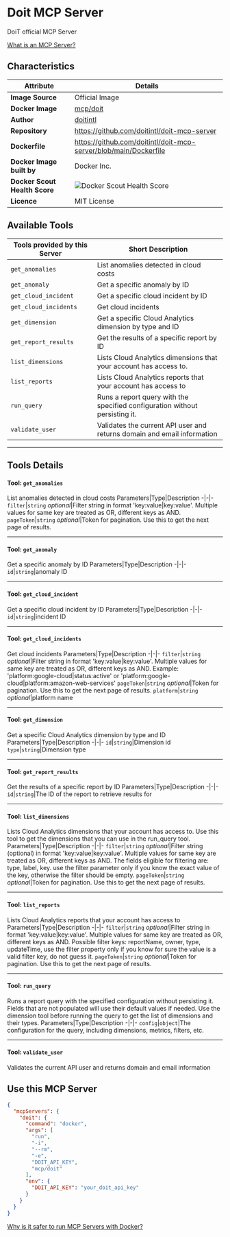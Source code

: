 # Doit MCP Server

DoiT official MCP Server

[What is an MCP Server?](https://www.anthropic.com/news/model-context-protocol)

## Characteristics
Attribute|Details|
|-|-|
**Image Source**|Official Image
**Docker Image**|[mcp/doit](https://hub.docker.com/repository/docker/mcp/doit)
**Author**|[doitintl](https://github.com/doitintl)
**Repository**|https://github.com/doitintl/doit-mcp-server
**Dockerfile**|https://github.com/doitintl/doit-mcp-server/blob/main/Dockerfile
**Docker Image built by**|Docker Inc.
**Docker Scout Health Score**| ![Docker Scout Health Score](https://api.scout.docker.com/v1/policy/insights/org-image-score/badge/mcp/doit)
**Licence**|MIT License

## Available Tools
Tools provided by this Server|Short Description
-|-
`get_anomalies`|List anomalies detected in cloud costs|
`get_anomaly`|Get a specific anomaly by ID|
`get_cloud_incident`|Get a specific cloud incident by ID|
`get_cloud_incidents`|Get cloud incidents|
`get_dimension`|Get a specific Cloud Analytics dimension by type and ID|
`get_report_results`|Get the results of a specific report by ID|
`list_dimensions`|Lists Cloud Analytics dimensions that your account has access to.|
`list_reports`|Lists Cloud Analytics reports that your account has access to|
`run_query`|Runs a report query with the specified configuration without persisting it.|
`validate_user`|Validates the current API user and returns domain and email information|

---
## Tools Details

#### Tool: **`get_anomalies`**
List anomalies detected in cloud costs
Parameters|Type|Description
-|-|-
`filter`|`string` *optional*|Filter string in format 'key:value|key:value'. Multiple values for same key are treated as OR, different keys as AND.
`pageToken`|`string` *optional*|Token for pagination. Use this to get the next page of results.

---
#### Tool: **`get_anomaly`**
Get a specific anomaly by ID
Parameters|Type|Description
-|-|-
`id`|`string`|anomaly ID

---
#### Tool: **`get_cloud_incident`**
Get a specific cloud incident by ID
Parameters|Type|Description
-|-|-
`id`|`string`|incident ID

---
#### Tool: **`get_cloud_incidents`**
Get cloud incidents
Parameters|Type|Description
-|-|-
`filter`|`string` *optional*|Filter string in format 'key:value|key:value'. Multiple values for same key are treated as OR, different keys as AND. Example: 'platform:google-cloud|status:active' or 'platform:google-cloud|platform:amazon-web-services'
`pageToken`|`string` *optional*|Token for pagination. Use this to get the next page of results.
`platform`|`string` *optional*|platform name

---
#### Tool: **`get_dimension`**
Get a specific Cloud Analytics dimension by type and ID
Parameters|Type|Description
-|-|-
`id`|`string`|Dimension id
`type`|`string`|Dimension type

---
#### Tool: **`get_report_results`**
Get the results of a specific report by ID
Parameters|Type|Description
-|-|-
`id`|`string`|The ID of the report to retrieve results for

---
#### Tool: **`list_dimensions`**
Lists Cloud Analytics dimensions that your account has access to. Use this tool to get the dimensions that you can use in the run_query tool.
Parameters|Type|Description
-|-|-
`filter`|`string` *optional*|Filter string (optional) in format 'key:value|key:value'. Multiple values for same key are treated as OR, different keys as AND. The fields eligible for filtering are: type, label, key. 
          use the filter parameter only if you know the exact value of the key, otherwise the filter should be empty.
`pageToken`|`string` *optional*|Token for pagination. Use this to get the next page of results.

---
#### Tool: **`list_reports`**
Lists Cloud Analytics reports that your account has access to
Parameters|Type|Description
-|-|-
`filter`|`string` *optional*|Filter string in format 'key:value|key:value'. Multiple values for same key are treated as OR, different keys as AND. Possible filter keys: reportName, owner, type, updateTime, use the filter property only if you know for sure the value is a valid filter key, do not guess it.
`pageToken`|`string` *optional*|Token for pagination. Use this to get the next page of results.

---
#### Tool: **`run_query`**
Runs a report query with the specified configuration without persisting it. 
    Fields that are not populated will use their default values if needed.
    Use the dimension tool before running the query to get the list of dimensions and their types.
Parameters|Type|Description
-|-|-
`config`|`object`|The configuration for the query, including dimensions, metrics, filters, etc.

---
#### Tool: **`validate_user`**
Validates the current API user and returns domain and email information
## Use this MCP Server

```json
{
  "mcpServers": {
    "doit": {
      "command": "docker",
      "args": [
        "run",
        "-i",
        "--rm",
        "-e",
        "DOIT_API_KEY",
        "mcp/doit"
      ],
      "env": {
        "DOIT_API_KEY": "your_doit_api_key"
      }
    }
  }
}
```

[Why is it safer to run MCP Servers with Docker?](https://www.docker.com/blog/the-model-context-protocol-simplifying-building-ai-apps-with-anthropic-claude-desktop-and-docker/)
